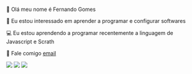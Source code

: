 🤙 Olá meu nome é Fernando Gomes

👀 Eu estou interessado em aprender a programar e configurar softwares

💻 Eu estou aprendendo a programar recentemente a linguagem de Javascript e Scrath

📱 Fale comigo [email](fernando.gabrielgomes.costa@escola.pr.gov.br)


![](https://img.shields.io/badge/GitHub%20Pages-222222?style=for-the-badge&logo=GitHub%20Pages&logoColor=white)
![](https://img.shields.io/badge/Scratch-4D97FF?style=for-the-badge&logo=Scratch&logoColor=white)
![](https://img.shields.io/badge/JavaScript-323330?style=for-the-badge&logo=javascript&logoColor=F7DF1E)
